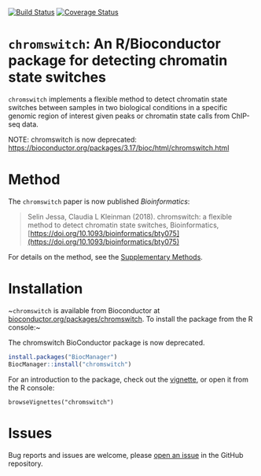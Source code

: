 [![Build Status](https://travis-ci.org/sjessa/chromswitch.svg?branch=master)](https://travis-ci.org/sjessa/chromswitch)
[![Coverage Status](https://coveralls.io/repos/github/sjessa/chromswitch/badge.svg)](https://coveralls.io/github/sjessa/chromswitch)

# `chromswitch`: An R/Bioconductor package for detecting chromatin state switches

`chromswitch` implements a flexible method to detect chromatin state 
switches between samples in two biological conditions in a specific genomic
region of interest given peaks or chromatin state calls from ChIP-seq data.

NOTE: chromswitch is now deprecated: https://bioconductor.org/packages/3.17/bioc/html/chromswitch.html

# Method

The `chromswitch` paper is now published _Bioinformatics_:

> Selin Jessa, Claudia L Kleinman (2018). chromswitch: a flexible method to detect chromatin state switches, Bioinformatics, [https://doi.org/10.1093/bioinformatics/bty075](https://doi.org/10.1093/bioinformatics/bty075)

For details on the method, see the [Supplementary Methods](https://oup.silverchair-cdn.com/oup/backfile/Content_public/Journal/bioinformatics/PAP/10.1093_bioinformatics_bty075/2/bty075_supp.pdf?Expires=1523314027&Signature=MOHlKYzBdR7bNc64a2G-k5eg2TofADoXEVwFUF94ymNUy0U1CuhnvuY1G2PatkwY7toY2svdhLdnivFQZajRfVrEZrMTVaaFV9qEowwIV3OJUmyUbBX2sFR9Hm17yvkFBwhJYjr-Hjek~Q3wXbGVZ7shO8kTJwgiSCaFFI0gbO3qz3PB80tq1NQllArBuZ01qTjxh1eKHUldljsjAOG2jDYHOVHMHQOZwyyiNkhhwvtE~RbdmpmV4y-AqkHiJB4sy~hIT3PyqD67LyEJMndVoNgCa76MaqUVjhH-l6I53f4kQCNtc7tfD2Q8vshU0whtXZUdNAvHIMPTxVNazsiEjA__&Key-Pair-Id=APKAIUCZBIA4LVPAVW3Q).


# Installation

~`chromswitch` is available from Bioconductor at [bioconductor.org/packages/chromswitch](https://bioconductor.org/packages/release/bioc/html/chromswitch.html). To install the package from the R console:~

The chromswitch BioConductor package is now deprecated.

```r
install.packages("BiocManager")
BiocManager::install("chromswitch")
```


For an introduction to the package, check out the [vignette](https://bioconductor.org/packages/release/bioc/vignettes/chromswitch/inst/doc/chromswitch_intro.html), or open it from the R console:

```
browseVignettes("chromswitch")
```

# Issues

Bug reports and issues are welcome, please [open an issue](https://github.com/sjessa/chromswitch/issues/new) in the GitHub
repository.
